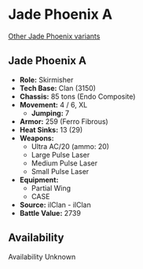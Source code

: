 # Jade Phoenix A

[Other Jade Phoenix variants](../jade_phoenix.md)

## Jade Phoenix A
- **Role:** Skirmisher
- **Tech Base:** Clan (3150)
- **Chassis:** 85 tons (Endo Composite)
- **Movement:** 4 / 6, XL
  - **Jumping:** 7
- **Armor:** 259 (Ferro Fibrous)
- **Heat Sinks:** 13 (29)
- **Weapons:**
  - Ultra AC/20 (ammo: 20)
  - Large Pulse Laser
  - Medium Pulse Laser
  - Small Pulse Laser
- **Equipment:**
  - Partial Wing
  - CASE
- **Source:** ilClan - ilClan
- **Battle Value:** 2739

## Availability

Availability Unknown

